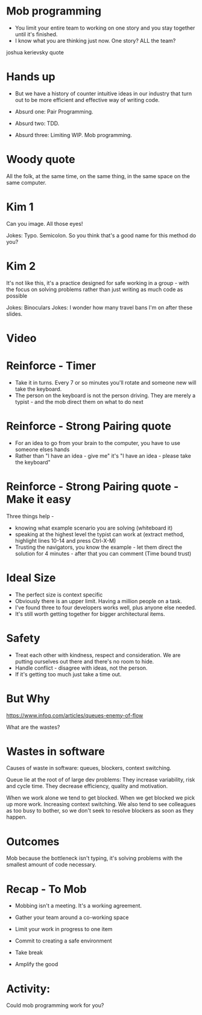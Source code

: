 # Mob programming

* You limit your entire team to working on one story and you stay together until it's finished.
* I know what you are thinking just now. One story? ALL the team?

joshua kerievsky quote

# Hands up

* But we have a history of counter intuitive ideas in our industry that turn out to be more efficient and effective way of writing code.

* Absurd one: Pair Programming.
* Absurd two: TDD.
* Absurd three: Limiting WIP. Mob programming.

# Woody quote

All the folk, at the same time, on the same thing, in the same space on the same computer.

# Kim 1

Can you image. All those eyes!

Jokes: Typo. Semicolon. So you think that's a good name for this method do you?

# Kim 2

It's not like this, it's a practice designed for safe working in a group - with the focus on solving problems rather than just writing as much code as possible

Jokes: Binoculars
Jokes: I wonder how many travel bans I'm on after these slides.

# Video

# Reinforce - Timer

* Take it in turns. Every 7 or so minutes you'll rotate and someone new will take the keyboard.
* The person on the keyboard is not the person driving. They are merely a typist - and the mob direct them on what to do next

# Reinforce - Strong Pairing quote

* For an idea to go from your brain to the computer, you have to use someone elses hands
* Rather than "I have an idea - give me" it's "I have an idea - please take the keyboard"

# Reinforce - Strong Pairing quote - Make it easy

Three things help -
* knowing what example scenario you are solving (whiteboard it)
* speaking at the highest level the typist can work at (extract method, highlight lines 10-14 and press Ctrl-X-M)
* Trusting the navigators, you know the example - let them direct the solution for 4 minutes - after that you can comment (Time bound trust)

# Ideal Size

* The perfect size is context specific
* Obviously there is an upper limit. Having a million people on a task.
* I've found three to four developers works well, plus anyone else needed.
* It's still worth getting together for bigger architectural items.

# Safety

* Treat each other with kindness, respect and consideration. We are putting ourselves out there and there's no room to hide.
* Handle conflict - disagree with ideas, not the person.
* If it's getting too much just take a time out.

# But Why

https://www.infoq.com/articles/queues-enemy-of-flow

What are the wastes?

# Wastes in software

Causes of waste in software: queues, blockers, context switching.

Queue lie at the root of of large dev problems: They increase variability, risk and cycle time. They decrease efficiency, quality and motivation.

When we work alone we tend to get blocked. When we get blocked we pick up more work. Increasing context switching. We also tend to see colleagues as too busy to bother, so we don't seek to resolve blockers as soon as they happen.

# Outcomes

Mob because the bottleneck isn't typing, it's solving problems with the smallest amount of code necessary.

# Recap - To Mob

* Mobbing isn't a meeting. It's a working agreement.

* Gather your team around a co-working space
* Limit your work in progress to one item
* Commit to creating a safe environment
* Take break
* Amplify the good

# Activity:

Could mob programming work for you?
